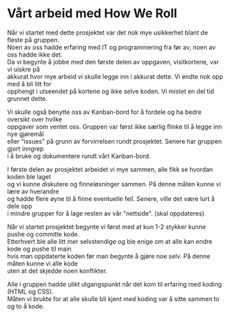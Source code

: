# Vårt arbeid med How We Roll <br>
Når vi startet med dette prosjektet var det nok mye usikkerhet blant de fleste på gruppen.<br>
Noen av oss hadde erfaring med IT og programmering fra før av, noen av oss hadde ikke det. <br>
Da vi begynte å jobbe med den første delen av oppgaven, visitkortene, var vi uiskre på <br> 
akkurat hvor mye arbeid vi skulle legge inn i akkurat dette. Vi endte nok opp med å bli litt for <br> 
opphengt i utseendet på kortene og ikke selve koden. Vi mistet en del tid grunnet dette.

Vi skulle også benytte oss av Kanban-bord for å fordele og ha bedre oversikt over hvilke <br>
oppgaver som ventet oss. Gruppen var først ikke særlig flinke til å legge inn nye gjøremål <br>
eller "issues" på grunn av forvirrelsen rundt prosjektet. Senere har gruppen gjort inngrep <br>
i å bruke og dokumentere rundt vårt Kanban-bord. 

I første delen av prosjektet arbeidet vi mye sammen, alle fikk se hvordan koden ble laget <br>
og vi kunne diskutere og finneløsninger sammen. På denne måten kunne vi lære av hverandre <br>
og hadde flere øyne til å finne eventuelle feil. Senere, ville det være lurt å dele opp <br>
i mindre grupper for å lage resten av vår "nettside". (skal oppdateres)

Når vi startet prosjektet begynte vi først med at kun 1-2 stykker kunne pushe og committe kode.<br>
Etterhvert ble alle litt mer selvstendige og ble enige om at alle kan endre kode og pushe til main<br> 
hvis man oppdaterte koden før man begynte å gjøre noe selv. På denne måten kunne vi alle kode <br> 
uten at det skjedde noen konflikter.

Alle i gruppen hadde ulikt utgangspunkt når det kom til erfaring med koding (HTML og CSS). <br>
Måten vi brukte for at alle skulle bli kjent med koding var å sitte sammen to og to å kode.





